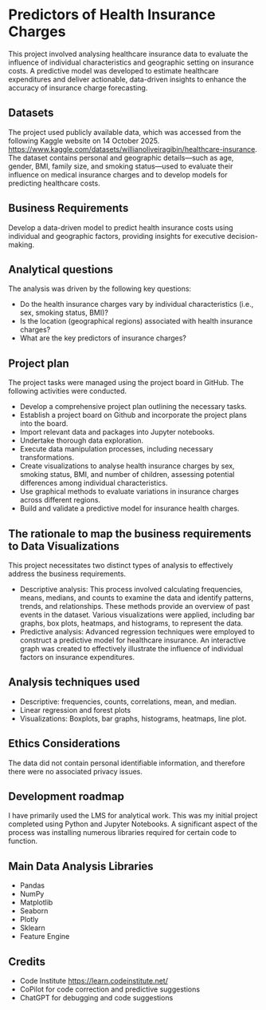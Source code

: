 # **Predictors of Health Insurance Charges**
This project involved analysing healthcare insurance data to evaluate the influence of individual characteristics and geographic setting on insurance costs. A predictive model was developed to estimate healthcare expenditures and deliver actionable, data-driven insights to enhance the accuracy of insurance charge forecasting. 

## Datasets
The project used publicly available data, which was accessed from the following Kaggle website on 14 October 2025. https://www.kaggle.com/datasets/willianoliveiragibin/healthcare-insurance. The dataset contains personal and geographic details—such as age, gender, BMI, family size, and smoking status—used to evaluate their influence on medical insurance charges and to develop models for predicting healthcare costs.

## Business Requirements
Develop a data-driven model to predict health insurance costs using individual and geographic factors, providing insights for executive decision-making.

## Analytical questions
The analysis was driven by the following key questions:
* Do the health insurance charges vary by individual characteristics (i.e., sex, smoking status, BMI)?
* Is the location (geographical regions) associated with health insurance charges?
* What are the key predictors of insurance charges?

## Project plan
The project tasks were managed using the project board in GitHub. The following activities were conducted.
* Develop a comprehensive project plan outlining the necessary tasks.
* Establish a project board on Github and incorporate the project plans into the board.
* Import relevant data and packages into Jupyter notebooks.
* Undertake thorough data exploration.
* Execute data manipulation processes, including necessary transformations.
* Create visualizations to analyse health insurance charges by sex, smoking status, BMI, and number of children, assessing potential differences among individual characteristics.
* Use graphical methods to evaluate variations in insurance charges across different regions.
* Build and validate a predictive model for insurance health charges.

## The rationale to map the business requirements to Data Visualizations
This project necessitates two distinct types of analysis to effectively address the business requirements.
* Descriptive analysis: This process involved calculating frequencies, means, medians, and counts to examine the data and identify patterns, trends, and relationships. These methods provide an overview of past events in the dataset. Various visualizations were applied, including bar graphs, box plots, heatmaps, and histograms, to represent the data.
* Predictive analysis: Advanced regression techniques were employed to construct a predictive model for healthcare insurance. An interactive graph was created to effectively illustrate the influence of individual factors on insurance expenditures.

## Analysis techniques used
* Descriptive: frequencies, counts, correlations, mean, and median.
* Linear regression and forest plots
* Visualizations: Boxplots, bar graphs, histograms, heatmaps, line plot.

## Ethics Considerations
The data did not contain personal identifiable information, and therefore there were no associated privacy issues.

## Development roadmap
I have primarily used the LMS for analytical work. This was my initial project completed using Python and Jupyter Notebooks. A significant aspect of the process was installing numerous libraries required for certain code to function.

## Main Data Analysis Libraries
* Pandas
* NumPy 
* Matplotlib 
* Seaborn
* Plotly
* Sklearn 
* Feature Engine

## Credits
* Code Institute https://learn.codeinstitute.net/ 
* CoPilot for code correction and predictive suggestions
* ChatGPT for debugging and code suggestions